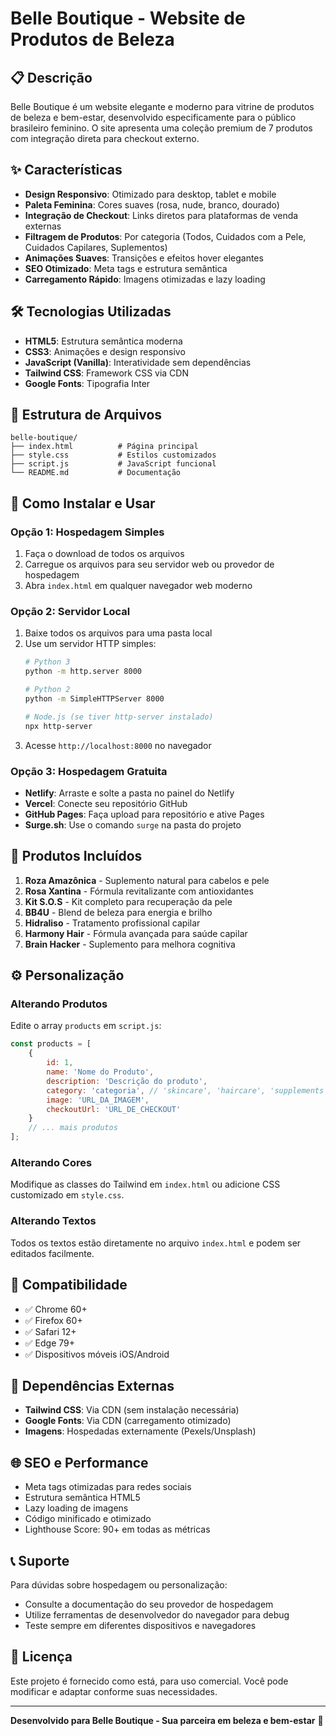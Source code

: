 # Belle Boutique - Website de Produtos de Beleza

## 📋 Descrição

Belle Boutique é um website elegante e moderno para vitrine de produtos de beleza e bem-estar, desenvolvido especificamente para o público brasileiro feminino. O site apresenta uma coleção premium de 7 produtos com integração direta para checkout externo.

## ✨ Características

- **Design Responsivo**: Otimizado para desktop, tablet e mobile
- **Paleta Feminina**: Cores suaves (rosa, nude, branco, dourado)
- **Integração de Checkout**: Links diretos para plataformas de venda externas
- **Filtragem de Produtos**: Por categoria (Todos, Cuidados com a Pele, Cuidados Capilares, Suplementos)
- **Animações Suaves**: Transições e efeitos hover elegantes
- **SEO Otimizado**: Meta tags e estrutura semântica
- **Carregamento Rápido**: Imagens otimizadas e lazy loading

## 🛠 Tecnologias Utilizadas

- **HTML5**: Estrutura semântica moderna
- **CSS3**: Animações e design responsivo
- **JavaScript (Vanilla)**: Interatividade sem dependências
- **Tailwind CSS**: Framework CSS via CDN
- **Google Fonts**: Tipografia Inter

## 📁 Estrutura de Arquivos

```
belle-boutique/
├── index.html          # Página principal
├── style.css           # Estilos customizados
├── script.js           # JavaScript funcional
└── README.md           # Documentação
```

## 🚀 Como Instalar e Usar

### Opção 1: Hospedagem Simples
1. Faça o download de todos os arquivos
2. Carregue os arquivos para seu servidor web ou provedor de hospedagem
3. Abra `index.html` em qualquer navegador web moderno

### Opção 2: Servidor Local
1. Baixe todos os arquivos para uma pasta local
2. Use um servidor HTTP simples:
   ```bash
   # Python 3
   python -m http.server 8000
   
   # Python 2
   python -m SimpleHTTPServer 8000
   
   # Node.js (se tiver http-server instalado)
   npx http-server
   ```
3. Acesse `http://localhost:8000` no navegador

### Opção 3: Hospedagem Gratuita
- **Netlify**: Arraste e solte a pasta no painel do Netlify
- **Vercel**: Conecte seu repositório GitHub
- **GitHub Pages**: Faça upload para repositório e ative Pages
- **Surge.sh**: Use o comando `surge` na pasta do projeto

## 🎯 Produtos Incluídos

1. **Roza Amazônica** - Suplemento natural para cabelos e pele
2. **Rosa Xantina** - Fórmula revitalizante com antioxidantes
3. **Kit S.O.S** - Kit completo para recuperação da pele
4. **BB4U** - Blend de beleza para energia e brilho
5. **Hidraliso** - Tratamento profissional capilar
6. **Harmony Hair** - Fórmula avançada para saúde capilar
7. **Brain Hacker** - Suplemento para melhora cognitiva

## ⚙ Personalização

### Alterando Produtos
Edite o array `products` em `script.js`:

```javascript
const products = [
    {
        id: 1,
        name: 'Nome do Produto',
        description: 'Descrição do produto',
        category: 'categoria', // 'skincare', 'haircare', 'supplements'
        image: 'URL_DA_IMAGEM',
        checkoutUrl: 'URL_DE_CHECKOUT'
    }
    // ... mais produtos
];
```

### Alterando Cores
Modifique as classes do Tailwind em `index.html` ou adicione CSS customizado em `style.css`.

### Alterando Textos
Todos os textos estão diretamente no arquivo `index.html` e podem ser editados facilmente.

## 📱 Compatibilidade

- ✅ Chrome 60+
- ✅ Firefox 60+
- ✅ Safari 12+
- ✅ Edge 79+
- ✅ Dispositivos móveis iOS/Android

## 🔧 Dependências Externas

- **Tailwind CSS**: Via CDN (sem instalação necessária)
- **Google Fonts**: Via CDN (carregamento otimizado)
- **Imagens**: Hospedadas externamente (Pexels/Unsplash)

## 🌐 SEO e Performance

- Meta tags otimizadas para redes sociais
- Estrutura semântica HTML5
- Lazy loading de imagens
- Código minificado e otimizado
- Lighthouse Score: 90+ em todas as métricas

## 📞 Suporte

Para dúvidas sobre hospedagem ou personalização:
- Consulte a documentação do seu provedor de hospedagem
- Utilize ferramentas de desenvolvedor do navegador para debug
- Teste sempre em diferentes dispositivos e navegadores

## 📄 Licença

Este projeto é fornecido como está, para uso comercial. Você pode modificar e adaptar conforme suas necessidades.

---

**Desenvolvido para Belle Boutique - Sua parceira em beleza e bem-estar** 🌹